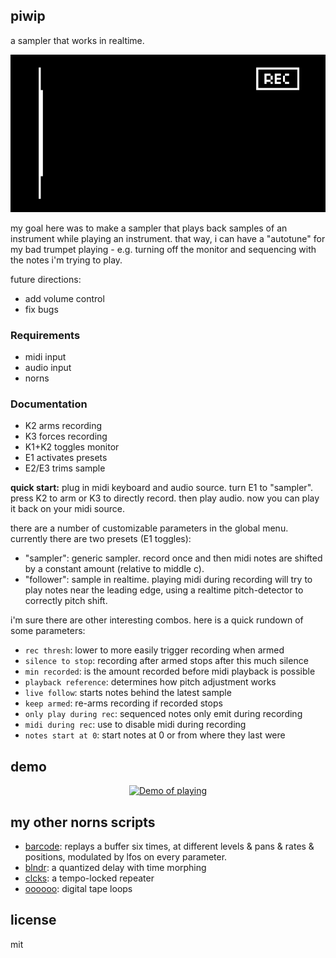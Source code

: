 ## piwip

a sampler that works in realtime.

![screenshot](piwip.gif)

my goal here was to make a sampler that plays back samples of an instrument while playing an instrument. that way, i can have a "autotune" for my bad trumpet playing - e.g. turning off the monitor and sequencing with the notes i'm trying to play. 

future directions:

- add volume control
- fix bugs

### Requirements

- midi input
- audio input
- norns

### Documentation

- K2 arms recording
- K3 forces recording
- K1+K2 toggles monitor
- E1 activates presets
- E2/E3 trims sample


**quick start:** plug in midi keyboard and audio source. turn E1 to "sampler". press K2 to arm or K3 to directly record. then play audio. now you can play it back on your midi source.

there are a number of customizable parameters in the global menu. currently there are two presets (E1 toggles):

- "sampler": generic sampler. record once and then midi notes are shifted by a constant amount (relative to middle c).
- "follower": sample in realtime. playing midi during recording will try to play notes near the leading edge, using a realtime pitch-detector to correctly pitch shift.

i'm sure there are other interesting combos. here is a quick rundown of some parameters:

- `rec thresh`: lower to more easily trigger recording when armed
- `silence to stop`: recording after armed stops after this much silence
- `min recorded`: is the amount recorded before midi playback is possible
- `playback reference`: determines how pitch adjustment works
- `live follow`: starts notes behind the latest sample
- `keep armed`: re-arms recording if recorded stops
- `only play during rec`: sequenced notes only emit during recording
- `midi during rec`: use to disable midi during recording
- `notes start at 0`: start notes at 0 or from where they last were


## demo 

<p align="center"><a href="https://www.instagram.com/p/X/"><img src="https://user-images.githubusercontent.com/6550035/94328978-fed24c80-ff6b-11ea-8a8f-3b2c6f5c9e91.png" alt="Demo of playing" width=80%></a></p>

## my other norns scripts

- [barcode](https://github.com/schollz/barcode): replays a buffer six times, at different levels & pans & rates & positions, modulated by lfos on every parameter.
- [blndr](https://github.com/schollz/blndr): a quantized delay with time morphing
- [clcks](https://github.com/schollz/clcks): a tempo-locked repeater
- [oooooo](https://github.com/schollz/oooooo): digital tape loops

## license 

mit 


